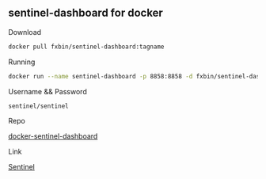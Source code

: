 ## sentinel-dashboard for docker

Download 

```bash
docker pull fxbin/sentinel-dashboard:tagname
```

Running

```bash
docker run --name sentinel-dashboard -p 8858:8858 -d fxbin/sentinel-dashboard:tagname
```

Username && Password

```
sentinel/sentinel
```

Repo

[docker-sentinel-dashboard](https://github.com/fxbin/docker-sentinel-dashboard)

Link

[Sentinel](https://github.com/alibaba/Sentinel)
